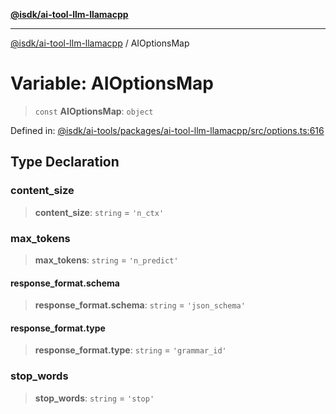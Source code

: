 [**@isdk/ai-tool-llm-llamacpp**](../README.md)

***

[@isdk/ai-tool-llm-llamacpp](../globals.md) / AIOptionsMap

# Variable: AIOptionsMap

> `const` **AIOptionsMap**: `object`

Defined in: [@isdk/ai-tools/packages/ai-tool-llm-llamacpp/src/options.ts:616](https://github.com/isdk/ai-tool-llm-llamacpp.js/blob/36832ad8b482c3073a371029074008b9f0db3472/src/options.ts#L616)

## Type Declaration

### content\_size

> **content\_size**: `string` = `'n_ctx'`

### max\_tokens

> **max\_tokens**: `string` = `'n_predict'`

#### response\_format.schema

> **response\_format.schema**: `string` = `'json_schema'`

#### response\_format.type

> **response\_format.type**: `string` = `'grammar_id'`

### stop\_words

> **stop\_words**: `string` = `'stop'`
